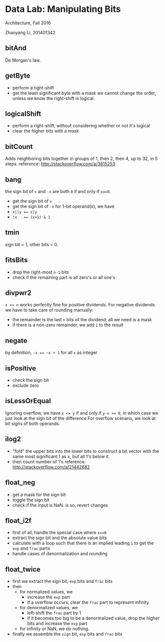# Data Lab: Manipulating Bits
Architecture, Fall 2016

Zhaoyang Li, 201401342

## bitAnd
De Morgan's law.

## getByte
* perform a right-shift
* get the least significant byte with a mask
we cannot change the order, unless we know the right-shift is logical.

## logicalShift
* perform a right-shift, without considering whether or not it's logical
* clear the higher bits with a mask

## bitCount
Adds neighboring bits together in groups of 1, then 2, then 4, up to 32, in 5 steps.
reference: http://stackoverflow.com/a/3815253

## bang
the sign bit of `x` and `-x` are both `0` if and only if `x==0`.
* get the sign bit of `x`
* get the sign bit of `-x`
for 1-bit operand(s), we have
* `x||y == x|y`
* `!x   == (x+1) & 1`

## tmin
sign bit = 1, other bits = 0.

## fitsBits
* drop the right-most `n-1` bits
* check if the remaining part is all zero's or all one's

## divpwr2
`x >> n` works perfectly fine for positive dividends.
For negative dividends we have to take care of rounding manually:
* the remainder is the last `n` bits of the dividend; all we need is a mask
* if there is a non-zero remainder, we add `1` to the result

## negate
by definition, `-x == ~x + 1` for all `x` as integer

## isPositive
* check the sign bit
* exclude zero

## isLessOrEqual
Ignoring overflow, we have `x <= y` if and only if `y-x >= 0`, in which case we just look at the sign bit of the difference
For overflow scenario, we look at bit signs of both operands.

## ilog2
* "fold" the upper bits into the lower bits to construct a bit vector with the same most significant 1 as x, but all 1's below it
* then count number of 1's
reference: http://stackoverflow.com/a/21442682

## float_neg
* get a mask for the sign bit
* toggle the sign bit
* check if the input is NaN. is so, revert changes

## float_i2f
* first of all, handle the special case where `x==0`
* extract the sign bit and the absolute value bits
* calculate with a loop such that there is an implied leading `1` to get the `exp` and `frac` parts
* handle cases of denormalization and rounding

## float_twice
* first we extract the sign bit, `exp` bits and `frac` bits
* then
    * for normalized values, we
        * increase the `exp` part
        * if a overflow occurs, clear the `frac` part to represent infinity
    * for denormalized values, we
        * left-shift the `frac` part by 1
        * if it becomes too big to be a denormalized value, drop the higher bits and increase the `exp` part
    * for infinity or NaN, we do nothing.
* finally we assemble the `sign` bit, `exp` bits and `frac` bits
